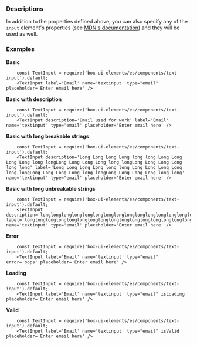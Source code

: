 ### Descriptions
In addition to the properties defined above, you can also specify any of the `input` element's properties (see [MDN's documentation](https://developer.mozilla.org/en-US/docs/Web/HTML/Element/Input)) and they will be used as well.

### Examples
**Basic**
```
    const TextInput = require('box-ui-elements/es/components/text-input').default;
    <TextInput label='Email' name='textinput' type="email" placeholder='Enter email here' />
```
**Basic with description**
```
    const TextInput = require('box-ui-elements/es/components/text-input').default;
    <TextInput description='Email used for work' label='Email' name='textinput' type="email" placeholder='Enter email here' />
```
**Basic with long breakable strings**
```
    const TextInput = require('box-ui-elements/es/components/text-input').default;
    <TextInput description='Long Long Long Long long long Long Long Long Long long longLong Long Long Long long longLong Long Long Long long long' label='Long Long Long Long long long Long Long Long Long long longLong Long Long Long long longLong Long Long Long long long' name='textinput' type="email" placeholder='Enter email here' />
```
**Basic with long unbreakable strings**
```
    const TextInput = require('box-ui-elements/es/components/text-input').default;
    <TextInput description='longlonglonglonglonglonglonglonglonglonglonglonglonglonglonglonglonglonglonglonglonglonglonglong' label='longlonglonglonglonglonglonglonglonglonglonglonglonglonglonglonglonglonglonglonglonglonglonglong' name='textinput' type="email" placeholder='Enter email here' />
```
**Error**
```
    const TextInput = require('box-ui-elements/es/components/text-input').default;
    <TextInput label='Email' name='textinput' type="email" error='oops' placeholder='Enter email here' />
```
**Loading**
```
    const TextInput = require('box-ui-elements/es/components/text-input').default;
    <TextInput label='Email' name='textinput' type="email" isLoading placeholder='Enter email here' />
```
**Valid**
```
    const TextInput = require('box-ui-elements/es/components/text-input').default;
    <TextInput label='Email' name='textinput' type="email" isValid placeholder='Enter email here' />
```
